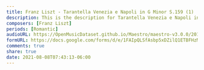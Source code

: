 ```yaml
---
title: Franz Liszt - Tarantella Venezia e Napoli in G Minor S.159 (1)
description: This is the description for Tarantella Venezia e Napoli in G Minor S.159 by Franz Liszt
composers: [Franz Liszt]
periods: [Romantic]
audioURL: https://OpenMusicDataset.github.io/Maestro/maestro-v3.0.0/2017/MIDI-Unprocessed_047_PIANO047_MID--AUDIO-split_07-06-17_Piano-e_2-04_wav--4.midi
formURL: https://docs.google.com/forms/d/e/1FAIpQLSfAsbp5xDZilQ1ETBFHzMwGjwcIHKgxmjY1Y39Aa2lIZbp1Ww/viewform
comments: true
share: true
date: 2021-08-08T07:43:13-06:00
---
```

